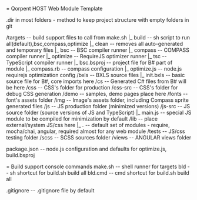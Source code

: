 = Qorpent HOST Web Module Template

.dir in most folders - method to keep project structure with empty folders in git

/targets			-- build support files to call from make.sh
  |_ build			-- sh script to run all(default),bsc,compass,optimize
  |_ clean			-- removes all auto-generated and temporary files
  |_ bsc            -- BSC compiler runner
  |_ compass        -- COMPASS compiler runner
  |_ optimize       -- RequireJS optimizer runner
  |_ tsc            -- TypeScript compiler runner
  |_ bsc.bsproj		-- project file for B# part of module
  |_ compass.rb 	-- compass configuration
  |_ optimize.js	-- node.js requirejs optimization config
/bxls				-- BXLS source files
  |_ init.bxls		-- basic source file for B#, core imports here
/cs					-- Generated C# files from B# will be here
/css 				-- CSS's folder for production
/css-src			-- CSS's folder for debug CSS generation
/demo				-- samples, demo pages place here
/fonts				-- font's assets folder
/img 				-- Image's assets folder, including Compass sprite generated files
/js					-- JS production folder (minimized versions)
/js-src				-- JS source folder (source versions of JS and TypeScript)
  |_ main.js 		-- special JS module to be compiled for minimization by default
/lib 				-- place external/system JS/css here
  |_ *.*			-- default set of modules  - require, mocha/chai, angular, required almost for any web module
/tests				-- JS/css testing folder
/scss				-- SCSS sources folder
/views				-- ANGULAR views folder


package.json		-- node.js configuration and defaults for optimize.js, build.bsproj

= Build support console commands
make.sh			-- shell runner for targets
bld				-- sh shortcut for build.sh build all
bld.cmd			-- cmd shortcut for build.sh build all


.gitignore			-- .gitignore file by default
